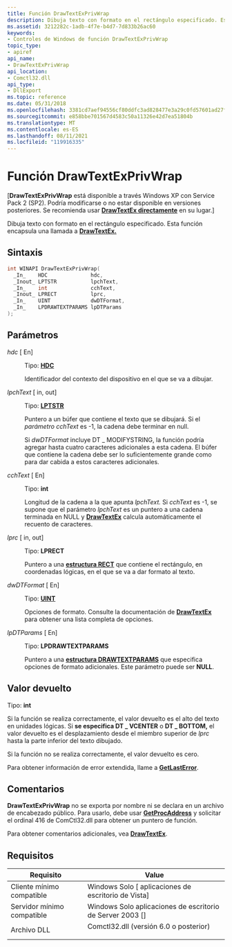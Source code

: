 ```yaml
---
title: Función DrawTextExPrivWrap
description: Dibuja texto con formato en el rectángulo especificado. Esta función encapsula una llamada a DrawTextEx.
ms.assetid: 3212282c-1adb-4f7e-b4d7-7d833b26ac60
keywords:
- Controles de Windows de función DrawTextExPrivWrap
topic_type:
- apiref
api_name:
- DrawTextExPrivWrap
api_location:
- Comctl32.dll
api_type:
- DllExport
ms.topic: reference
ms.date: 05/31/2018
ms.openlocfilehash: 3381cd7aef94556cf80ddfc3ad828477e3a29c0fd57601ad27ff735d7b2f58f2
ms.sourcegitcommit: e858bbe701567d4583c50a11326e42d7ea51804b
ms.translationtype: MT
ms.contentlocale: es-ES
ms.lasthandoff: 08/11/2021
ms.locfileid: "119916335"
---
```

# <a name="drawtextexprivwrap-function"></a>Función DrawTextExPrivWrap

\[**DrawTextExPrivWrap** está disponible a través Windows XP con Service Pack 2 (SP2). Podría modificarse o no estar disponible en versiones posteriores. Se recomienda usar [**DrawTextEx directamente**](/windows/desktop/api/winuser/nf-winuser-drawtextexa) en su lugar.\]

Dibuja texto con formato en el rectángulo especificado. Esta función encapsula una llamada a [**DrawTextEx.**](/windows/desktop/api/winuser/nf-winuser-drawtextexa)

## <a name="syntax"></a>Sintaxis


```C++
int WINAPI DrawTextExPrivWrap(
  _In_    HDC              hdc,
  _Inout_ LPTSTR           lpchText,
  _In_    int              cchText,
  _Inout_ LPRECT           lprc,
  _In_    UINT             dwDTFormat,
  _In_    LPDRAWTEXTPARAMS lpDTParams
);
```



## <a name="parameters"></a>Parámetros

<dl> <dt>

*hdc* \[ En\]
</dt> <dd>

Tipo: **[ **HDC**](/windows/desktop/WinProg/windows-data-types)**

Identificador del contexto del dispositivo en el que se va a dibujar.

</dd> <dt>

*lpchText* \[ in, out\]
</dt> <dd>

Tipo: **[ **LPTSTR**](/windows/desktop/WinProg/windows-data-types)**

Puntero a un búfer que contiene el texto que se dibujará. Si el *parámetro cchText* es -1, la cadena debe terminar en null.

Si *dwDTFormat* incluye DT \_ MODIFYSTRING, la función podría agregar hasta cuatro caracteres adicionales a esta cadena. El búfer que contiene la cadena debe ser lo suficientemente grande como para dar cabida a estos caracteres adicionales.

</dd> <dt>

*cchText* \[ En\]
</dt> <dd>

Tipo: **int**

Longitud de la cadena a la que apunta *lpchText.* Si *cchText* es -1, se supone que el parámetro *lpchText* es un puntero a una cadena terminada en NULL y [**DrawTextEx**](/windows/desktop/api/winuser/nf-winuser-drawtextexa) calcula automáticamente el recuento de caracteres.

</dd> <dt>

*lprc* \[ in, out\]
</dt> <dd>

Tipo: **LPRECT**

Puntero a una [**estructura RECT**](/previous-versions//dd162897(v=vs.85)) que contiene el rectángulo, en coordenadas lógicas, en el que se va a dar formato al texto.

</dd> <dt>

*dwDTFormat* \[ En\]
</dt> <dd>

Tipo: **[ **UINT**](/windows/desktop/WinProg/windows-data-types)**

Opciones de formato. Consulte la documentación de [**DrawTextEx**](/windows/desktop/api/winuser/nf-winuser-drawtextexa) para obtener una lista completa de opciones.

</dd> <dt>

*lpDTParams* \[ En\]
</dt> <dd>

Tipo: **LPDRAWTEXTPARAMS**

Puntero a una [**estructura DRAWTEXTPARAMS**](/windows/win32/api/winuser/ns-winuser-drawtextparams) que especifica opciones de formato adicionales. Este parámetro puede ser **NULL**.

</dd> </dl>

## <a name="return-value"></a>Valor devuelto

Tipo: **int**

Si la función se realiza correctamente, el valor devuelto es el alto del texto en unidades lógicas. Si **se especifica DT \_ VCENTER** o **DT \_ BOTTOM,** el  valor devuelto es el desplazamiento desde el miembro superior de *lprc* hasta la parte inferior del texto dibujado.

Si la función no se realiza correctamente, el valor devuelto es cero.

Para obtener información de error extendida, llame a [**GetLastError**](/windows/desktop/api/errhandlingapi/nf-errhandlingapi-getlasterror).

## <a name="remarks"></a>Comentarios

**DrawTextExPrivWrap** no se exporta por nombre ni se declara en un archivo de encabezado público. Para usarlo, debe usar [**GetProcAddress**](/windows/desktop/api/libloaderapi/nf-libloaderapi-getprocaddress) y solicitar el ordinal 416 de ComCtl32.dll para obtener un puntero de función.

Para obtener comentarios adicionales, vea [**DrawTextEx**](/windows/desktop/api/winuser/nf-winuser-drawtextexa).

## <a name="requirements"></a>Requisitos



| Requisito | Value |
|-------------------------------------|----------------------------------------------------------------------------------------------------------------|
| Cliente mínimo compatible<br/> | Windows Solo \[ aplicaciones de escritorio de Vista\]<br/>                                                                 |
| Servidor mínimo compatible<br/> | Windows Solo aplicaciones de escritorio de Server 2003 \[\]<br/>                                                           |
| Archivo DLL<br/>                      | <dl> <dt>Comctl32.dll (versión 6.0 o posterior)</dt> </dl> |



 

